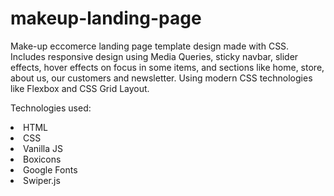 # makeup-landing-page
Make-up eccomerce landing page template design made with CSS. Includes responsive design using Media Queries, sticky navbar, slider effects, hover effects on focus in some items, and sections like home, store, about us, our customers and newsletter. Using modern CSS technologies like Flexbox and CSS Grid Layout.

Technologies used: 

<li>HTML</li>
<li>CSS</li>
<li>Vanilla JS</li>
<li>Boxicons</li>
<li>Google Fonts</li>
<li>Swiper.js</li>
